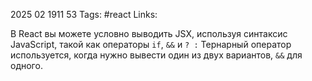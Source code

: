 2025 02 1911 53
Tags: #react 
Links:


В React вы можете условно выводить JSX, используя синтаксис JavaScript, такой как операторы `if`, `&&` и `? :`
Тернарный оператор используется, когда нужно вывести один из двух вариантов, `&&` для одного.